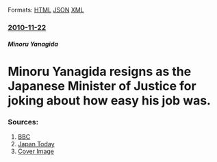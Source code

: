 
Formats: [HTML](/news/2010/11/22/minoru-yanagida-resigns-as-the-japanese-minister-of-justice-for-joking-about-how-easy-his-job-was.html)  [JSON](/news/2010/11/22/minoru-yanagida-resigns-as-the-japanese-minister-of-justice-for-joking-about-how-easy-his-job-was.json)  [XML](/news/2010/11/22/minoru-yanagida-resigns-as-the-japanese-minister-of-justice-for-joking-about-how-easy-his-job-was.xml)  

### [2010-11-22](/news/2010/11/22/index.md)

##### Minoru Yanagida
# Minoru Yanagida resigns as the Japanese Minister of Justice for joking about how easy his job was. 




### Sources:

1. [BBC](http://www.bbc.co.uk/news/world-asia-pacific-11808242)
2. [Japan Today](http://www.japantoday.com/category/politics/view/justice-minister-to-step-down-over-gaffe)
2. [Cover Image](http://ichef.bbci.co.uk/news/1024/media/images/44536000/jpg/_44536487_breaking_splash_466x260.jpg)
